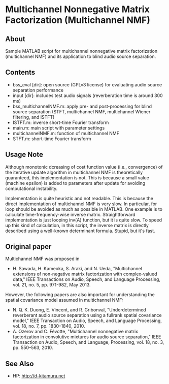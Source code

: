 # Multichannel Nonnegative Matrix Factorization (Multichannel NMF)

## About
Sample MATLAB script for multichannel nonnegative matrix factorization (multichannel NMF) and its application to blind audio source separation.

## Contents
- bss_eval [dir]:           open source (GPLv3 license) for evaluating audio source separation performance
- input [dir]:              includes test audio signals (reverberation time is around 300 ms)
- bss_multichannelNMF.m:    apply pre- and post-processing for blind source separation (STFT, multichannel NMF, multichannel Wiener filtering, and ISTFT)
- ISTFT.m:			    inverse short-time Fourier transform
- main.m:			    main script with parameter settings
- multichannelNMF.m:		function of multichannel NMF
- STFT.m:			short-time Fourier transform

## Usage Note
Although monotonic dcreasing of cost function value (i.e., convergence) of the iterative update algorithm in multichannel NMF is theoretically guaranteed, this implementation is not. This is because a small value (machine epsilon) is added to parameters after update for avoiding computational instability.

Implementation is quite heuristic and not readable. This is because the direct implementation of multichannel NMF is very slow. In particular, for loop should be avoided as much as possible in MATLAB. One example is to calculate time-frequency-wise inverse matrix. Straightforward implementation is just looping inv(A) function, but it is quite slow. To speed up this kind of calculation, in this script, the inverse matrix is directly described using a well-known determinant formula. Stupid, but it's fast.

## Original paper
Multichannel NMF was proposed in 
* H. Sawada, H. Kameoka, S. Araki, and N. Ueda,	"Multichannel extensions of non-negative matrix factorization with complex-valued data," IEEE Transactions on Audio, Speech, and Language Processing, vol. 21, no. 5, pp. 971-982, May 2013.

However, the following papers are also important for understanding the spatial covariance model assumed in multichannel NMF:
* N. Q. K. Duong, E. Vincent, and R. Gribonval, "Underdetermined reverberant audio source separation using a fullrank spatial covariance model," IEEE Transaction on Audio, Speech, and Language Processing, vol. 18, no. 7, pp. 1830–1840, 2010.
* A. Ozerov and C. Févotte, "Multichannel nonnegative matrix factorization in convolutive mixtures for audio source separation," IEEE Transaction on Audio, Speech, and Language, Processing, vol. 18, no. 3, pp. 550–563, 2010.

## See Also
* HP: http://d-kitamura.net